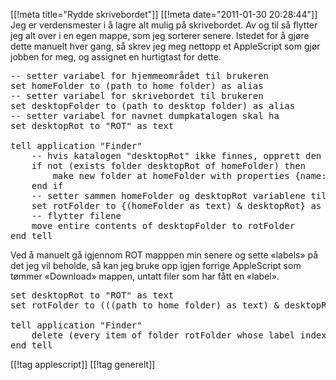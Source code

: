 [[!meta  title="Rydde skrivebordet"]]
[[!meta  date="2011-01-30 20:28:44"]]
Jeg er verdensmester i å lagre alt mulig på skrivebordet. Av og til så flytter jeg alt over i en egen mappe, som jeg sorterer senere. Istedet for å gjøre dette manuelt hver gang, så skrev jeg meg nettopp et AppleScript som gjør jobben for meg, og assignet en hurtigtast for dette.

<pre lang="applescript">
-- setter variabel for hjemmeområdet til brukeren
set homeFolder to (path to home folder) as alias
-- setter variabel for skrivebordet til brukeren
set desktopFolder to (path to desktop folder) as alias
-- setter variabel for navnet dumpkatalogen skal ha
set desktopRot to "ROT" as text

tell application "Finder"
	-- hvis katalogen "desktopRot" ikke finnes, opprett den
	if not (exists folder desktopRot of homeFolder) then
		make new folder at homeFolder with properties {name:desktopRot}
	end if
	-- setter sammen homeFolder og desktopRot variablene til en variabel
	set rotFolder to {(homeFolder as text) & desktopRot} as alias
	-- flytter filene
	move entire contents of desktopFolder to rotFolder
end tell
</pre>

Ved å manuelt gå igjennom ROT mapppen min senere og sette «labels» på det jeg vil beholde, så kan jeg bruke opp igjen forrige AppleScript som tømmer «Download» mappen, untatt filer som har fått en «label».

<pre lang="applescript">
set desktopRot to "ROT" as text
set rotFolder to (((path to home folder) as text) & desktopRot) as alias

tell application "Finder"
	delete (every item of folder rotFolder whose label index = 0)
end tell
</pre>

[[!tag  applescript]]
[[!tag  generelt]]